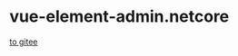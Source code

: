 # vue-element-admin.netcore
<a href="https://gitee.com/whwqs/vue-element-admin.netcore">to gitee</a>
